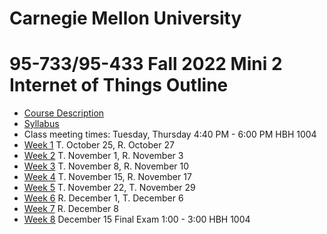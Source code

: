 
# Carnegie Mellon University

# 95-733/95-433 Fall 2022 Mini 2 Internet of Things Outline

+ [Course Description](./CourseDescription.md)
+ [Syllabus](./Syllabus.md)
+ Class meeting times: Tuesday, Thursday 4:40 PM - 6:00 PM HBH 1004
+ [Week 1](./Weeks/week1.md) T. October 25, R. October 27
+ [Week 2](./Weeks/week2.md) T. November 1, R. November 3
+ [Week 3](./Weeks/week3.md) T. November 8, R. November 10
+ [Week 4](./Weeks/week4.md) T. November 15, R. November 17
+ [Week 5](./Weeks/week5.md) T. November 22, T. November 29
+ [Week 6](./Weeks/week6.md) R. December 1, T. December 6
+ [Week 7](./Weeks/week7.md) R. December 8
+ [Week 8](./Weeks.week8.md) December 15 Final Exam 1:00 - 3:00 HBH 1004

